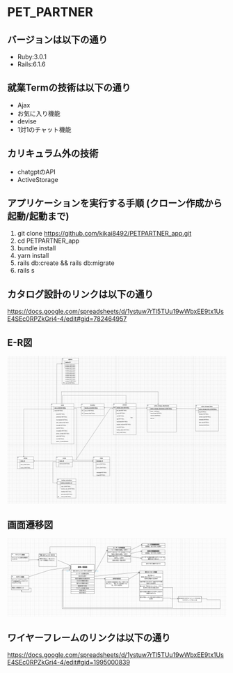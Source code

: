 # PET_PARTNER

## バージョンは以下の通り
* Ruby:3.0.1
* Rails:6.1.6

## 就業Termの技術は以下の通り
* Ajax
* お気に入り機能
* devise
* 1対1のチャット機能

## カリキュラム外の技術
* chatgptのAPI
* ActiveStorage

## アプリケーションを実行する手順 (クローン作成から起動/起動まで) 
1. git clone https://github.com/kikai8492/PETPARTNER_app.git
2. cd PETPARTNER_app
3. bundle install
4. yarn install
5. rails db:create && rails db:migrate
6. rails s
   
## カタログ設計のリンクは以下の通り
https://docs.google.com/spreadsheets/d/1ystuw7rTl5TUu19wWbxEE9tx1UsE4SEc0RPZkGri4-4/edit#gid=782464957

## E-R図
![Alt text](<スクリーンショット 2023-10-12 14.37.20.png>)


## 画面遷移図
![Alt text](<スクリーンショット 2023-10-12 14.44.08.png>)

## ワイヤーフレームのリンクは以下の通り
https://docs.google.com/spreadsheets/d/1ystuw7rTl5TUu19wWbxEE9tx1UsE4SEc0RPZkGri4-4/edit#gid=1995000839
